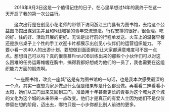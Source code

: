 　　2016年9月3日这是一个值得记住的日子，在心里早想过N年的我终于在这一天开启了我的第一次公益行。

　　这次出行是在创见小花老师的带领下访问浙江三门县有为图书馆，去给这个公益图书馆出谋划策并且和N线城镇的青年交流想法。行程安排的很好，很合理。吃
的好、住的好、活动开展的更好。无论是出行前的行程单发送、火车上的温馨早餐还是旅店桌子上个性的手工欢迎卡片都展示出创见小伙伴们的运营组织能力。
不要小看一次40人的出游计划，要想做到面面俱到让大家都满意难度可不是一点点。想想自己可以吗？真的很羡慕FirstJOB训练出来的那些个小伙伴们可以对这么困难的任务运筹帷幄在胸中，搞得我都好想成为他们的一员了，我也需要在这组织能力方面的锻炼啊。

　　“一座图书馆，改变一座城”这是有为图书馆的一句话，也是我本次感受最深的一个点。其实一直想为家乡做点什么但是结果却是什么都没做。再看看二妹看看小太阳，她们从三门出来又回到三门，准备用十年甚至更长的青春为这个城为这个城的文化为这个城的未来带来一点改变。他们才是真正的有爱人士因为她们不是仅仅停留在想的阶段，迈出去，哪怕只是一小步你都比别人前进的更多。

　　
